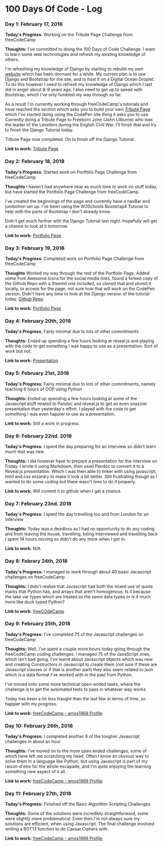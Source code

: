 # 100 Days Of Code - Log

### Day 1: February 17, 2018 
**Today's Progress**: Working on the Tribute Page Challenge from freeCodeCamp

**Thoughts:** I've committed to doing the 100 Days of Code Challenge. I want to learn some web technologies and refresh
my existing knowledge of others.

I'm refreshing my knowledge of Django by starting to rebuild my own [website](http://dave-ames.net) which has been
dormant for a while. My current plan is to use Django and Bootstrap for the site, and to host it on a Digital Ocean
Droplet. To do this however I need to refresh my knowledge of Django which I last did in anger about 8-9 years ago, I
also need to get up to speed with Bootstrap, which I've only fumbled my way through so far.

As a result I'm currently working through freeCodeCamp's tutorials and have reached the section which asks you to build
your own [Tribute Page](https://www.freecodecamp.org/challenges/build-a-tribute-page) which I've started doing using the
CodePen site thing it asks you to use. Currently doing a Tribute Page to Freeborn John (John Lilburne) who was the
leader of the Levellers during the English Civil War. I'll finish that and try to finish the Django Tutorial today.

Tribute Page now completed. On to finish off the Django Tutorial.

**Link to work:** [Tribute Page](https://codepen.io/amos1969/full/xYPqPo/)

### Day 2: February 18, 2018
**Today's Progress**: Started work on Portfolio Page Challenge from freeCodeCamp

**Thoughts** I haven't had anywhere near as much time to work on stuff today, but have started the Portfolio Page
Challenge from freeCodeCamp.

I've created the beginnings of the page and currently have a navBar and jumbotron set up. I've been using the W3Schools
Bootstrap4 Tutorial to help with the parts of Bootstrap I don't already know.

Didn't get much further with the Django Tutorial last night. Hopefully will get a chance to look at it tomorrow.

**Link to work:** [Portfolio Page](https://github.com/amos1969/portfolio)

### Day 3: February 19, 2018
**Today's Progress**: Completed work on Portfolio Page Challenge from freeCodeCamp

**Thoughts** Worked my way through the rest of the Portfolio Page. Added some Font Awesome Icons for the social media
  links, found a forked copy of the Github Repo with a Steemit one included, so cloned that and stored it locally, to
  access for the page, not sure how that will work on the CodePen version. Didn't have any time to look at the Django
  version of the tutorial today. [Github Repo](https://github.com/amos1969/portfolio)

**Link to work:** [Portfolio Page](https://codepen.io/amos1969/full/EQExKV/)

### Day 4: February 20th, 2018
**Today's Progress**: Fairly minimal due to lots of other commitments

**Thoughts:** Ended up spending a few hours looking at reveal.js and playing with the code to get something I was happy
to use as a presentation. Sort of work but not.

**Link to work:** [Presentation](http://dave-ames.net/presentation/)


### Day 5: February 21st, 2018
**Today's Progress**: Fairly minimal due to lots of other commitments, namely teaching 6 hours of OOP using Python

**Thoughts:** Ended up spending a few hours looking at some of the Javascript stuff related to Pandoc and reveal.js to
get an even snazzier presentation than yesterday's effort. I played with the code to get something I was even happier to
use as a presentation.

**Link to work:** Still a work in progress.

### Day 6: February 22nd. 2018
**Today's Progress**: I spent the day preparing for an interview so didn't learn much that was new

**Thoughts:** I did however have to prepare a presentation for the interview on Friday. I wrote it using Markdown, then
used Pandoc to convert it to a Reveal.js presentation. Which I was then able to tinker with using javascript, html and
css wizardry to make it look a bit better. Still frustrating though as I wanted to do some coding but there wasn't time
to do it properly.
  

**Link to work:** Will commit it to github when I get a chance.

### Day 7: February 23nd. 2018
**Today's Progress**: I spent the day travelling too and from London for an interview

**Thoughts:** Today was a deadloss as I had no opportunity to do any coding and from leaving the house, travelling,
being interviewed and travelling back I spent 14 hours moving so didn't do any more when I got in.  

**Link to work:** N/A

### Day 8: Febrary 24th, 2018
**Today's Progress:** I managed to work through about 40 basic Jacascript challenges on freeCodeCamp

**Thoughts:** I didn't realise that Javascript had both the mixed use of quote marks that Python has, and arrays that
aren't homogenous. Is it because the take var types which are treated as the same data types or is it much more like
duck typed Python?

**Link to work:** [freeCOdeCamp](https://www.freecodecamp.org/amos1969)

### Day 9: February 25th, 2018
**Today's Progress:** I've completed 75 of the Javascript challenges on freeCodeCamp

**Thoughts:** Well, I've spent a couple more hours today going through the freeCodeCamp coding challenges. I managed 75
of the JavaScript ones, which isn't bad going. I've learnt about Javascript objects which was new and creating
Constructors in Javascript to create them (not sure if these are Javascript classes or if that is another part) they
also seem related to json which is a data format I've worked with in the past from Python. 

I've moved onto some more technical open-ended tasks, where the challenge is to get the automated tests to pass in
whatever way works. 

Today has been a lot less fraught than the last few in terms of time, so happier with my progress.

**Link to work:** [freeCodeCamp - amos1969 Profile](https://www.freecodecamp.org/amos1969)

### Day 10: February 26th, 2018
**Today's Progress:** I completed another 6 of the tougher Javascript challenges in about an hour

**Thoughts:** I've moved on to the more open ended challenges, some of which have left me scratching my head. Often
I know an obvious way to solve them in a language like Python, but using Javascript is part of my raison-d'etre for the
whole escapade, and I'm quite enjoying the learning something new aspect of it all.

**Link to work:** [freeCodeCamp - amos1969 Profile](https://www.freecodecamp.org/amos1969)

### Day 11: February 27th, 2018
**Today's Progress:** Finished off the Basic Algorithm Scripting Challenges

**Thoughts:** Some of the solutions were incredibly straightforward, some were slightly more problematical. Even then
I'm not always sure my solutions are efficient, when using Javascript. The final challenge involved writing a ROT13
function to do Caesar Ciphers with.

**Link to work:** [freeCodeCamp - amos1969 Profile](https://www.freecodecamp.org/amos1969)




